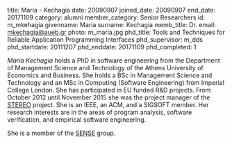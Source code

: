 title: Maria - Kechagia
date: 20090907
joined_date: 20090907
end_date: 20171109
category: alumni
member_category: Senior Researchers
id: m_mkehagia
givenname: Maria
surname: Kechagia
memb_title: Dr.
email: mkechagia@aueb.gr
photo: m_maria.jpg
phd_title: Tools and Techniques for Reliable Application Programming Interfaces
phd_supervisor: m_dds
phd_startdate: 20111207
phd_enddate: 20171109
phd_completed: 1

_Maria Kechagia_ holds a PhD in software engineering from the Department of Management Science and Technology of the Athens University of Economics and Business. She holds a BSc in Management Science and Technology and an MSc in Computing (Software Engineering) from Imperial College London. She has participated in EU funded R&D projects. From October 2012 until November 2015 she was the project manager of the [STEREO](../projects/p_stereo.html) project. She is an IEEE, an ACM, and a SIGSOFT member. Her research interests are in the areas of program analysis, software verification, and empirical software engineering.

She is a member of the [SENSE](../groups/g_sense-details.html) group.
